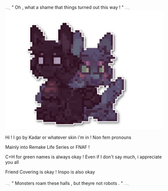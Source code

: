𓂃       " Oh , what a shame that things turned out this way ! "       𓂃
![image alt](https://github.com/rockstarful/rockstarful/blob/main/Untitled32_20250724194324.png?raw=true)

Hi ! I go by Kadar or whatever skin i'm in ! Non fem pronouns

Mainly into Remake Life Series or FNAF !

C+H for green names is always okay ! Even if I don't say much, i appreciate you all

Friend Covering is okay ! Inspo is also okay

𓂃       " Monsters roam these halls , but theyre not robots . "       𓂃
